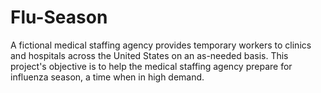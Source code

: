# Flu-Season
A fictional medical staffing agency provides temporary workers to clinics and hospitals across the United States on an as-needed basis. This project's objective is to help the medical staffing agency prepare for influenza season, a time when in high demand.
